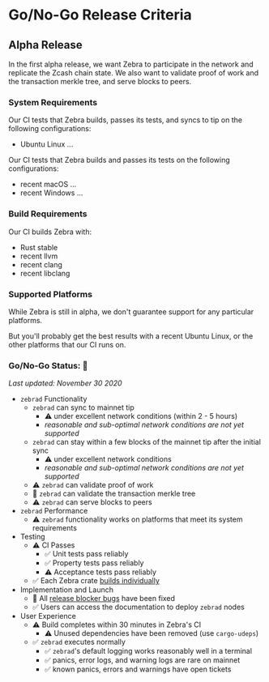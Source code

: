 # Go/No-Go Release Criteria

## Alpha Release

In the first alpha release, we want Zebra to participate in the network and replicate the Zcash chain state. We also want to validate proof of work and the transaction merkle tree, and serve blocks to peers.

### System Requirements

Our CI tests that Zebra builds, passes its tests, and syncs to tip on the following configurations:
* Ubuntu Linux ...

Our CI tests that Zebra builds and passes its tests on the following configurations:
* recent macOS ...
* recent Windows ...

### Build Requirements

Our CI builds Zebra with:
* Rust stable
* recent llvm
* recent clang
* recent libclang

### Supported Platforms

While Zebra is still in alpha, we don't guarantee support for any particular platforms.

But you'll probably get the best results with a recent Ubuntu Linux, or the other platforms that our CI runs on.

### Go/No-Go Status: 🛑

_Last updated: November 30 2020_

- `zebrad` Functionality
    - `zebrad` can sync to mainnet tip
        - ⚠️ under excellent network conditions (within 2 - 5 hours)
        - _reasonable and sub-optimal network conditions are not yet supported_
    - `zebrad` can stay within a few blocks of the mainnet tip after the initial sync
        - ⚠️ under excellent network conditions
        - _reasonable and sub-optimal network conditions are not yet supported_
    - ⚠️  `zebrad` can validate proof of work
    - 🛑 `zebrad` can validate the transaction merkle tree
    - ⚠️ `zebrad` can serve blocks to peers
- `zebrad` Performance
    - ⚠️ `zebrad` functionality works on platforms that meet its system requirements
- Testing
    - ⚠️ CI Passes
        - ✅  Unit tests pass reliably
        - ✅  Property tests pass reliably
        - ⚠️ Acceptance tests pass reliably
    - ✅ Each Zebra crate [builds individually](https://github.com/ZcashFoundation/zebra/issues/1364)
- Implementation and Launch
    - 🛑 All [release blocker bugs](https://github.com/ZcashFoundation/zebra/issues?q=is%3Aopen+is%3Aissue+milestone%3A%22First+Alpha+Release%22+label%3AC-bug) have been fixed
    - ✅ Users can access the documentation to deploy `zebrad` nodes
- User Experience
    - ⚠️ Build completes within 30 minutes in Zebra's CI
        - ⚠️ Unused dependencies have been removed (use `cargo-udeps`)
    - ✅ `zebrad` executes normally
        - ✅ `zebrad`'s default logging works reasonably well in a terminal
        - ✅ panics, error logs, and warning logs are rare on mainnet
        - ✅ known panics, errors and warnings have open tickets
